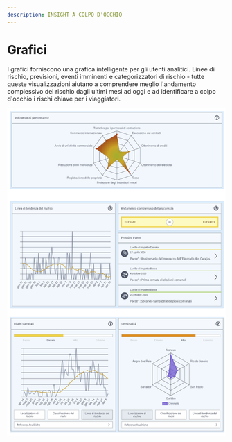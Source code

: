 ```yaml
---
description: INSIGHT A COLPO D'OCCHIO
---
```


# Grafici

I grafici forniscono una grafica intelligente per gli utenti analitici. Linee di rischio, previsioni, eventi imminenti e categorizzatori di rischio - tutte queste visualizzazioni aiutano a comprendere meglio l'andamento complessivo del rischio dagli ultimi mesi ad oggi e ad identificare a colpo d'occhio i rischi chiave per i viaggiatori.

![](../.gitbook/assets/country-information-charts%20%285%29.JPG)

